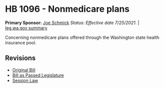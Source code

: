 # HB 1096 - Nonmedicare plans
**Primary Sponsor:** [Joe Schmick](/person/leg/joe.schmick.md)
*Status: Effective date 7/25/2021.* | [leg.wa.gov summary](https://app.leg.wa.gov/billsummary?BillNumber=1096&Year=2021)

Concerning nonmedicare plans offered through the Washington state health insurance pool.

## Revisions
* [Original Bill](1/)
* [Bill as Passed Legislature](1/)
* [Session Law](1/)